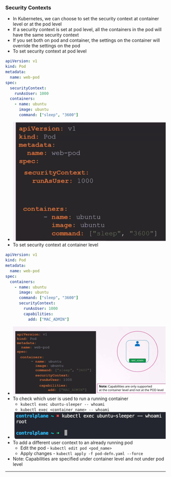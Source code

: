 
### Security Contexts

- In Kubernetes, we can choose to set the security context at container level or at the pod level
- If a security context is set at pod level, all the containers in the pod will have the same security context
- If you set both on pod and container, the settings on the container will override the settings on the pod
- To set security context at pod level
``` pod-defn.yaml
apiVersion: v1
kind: Pod
metadata:
  name: web-pod
spec:
  securityContext:
    runAsUser: 1000
  containers:
    - name: ubuntu
      image: ubuntu
      command: ["sleep", "3600"]
```
- ![podsecuritycontext.png](Attachments/podsecuritycontext.png)
- To set security context at container level
``` pod-defn.yaml
apiVersion: v1
kind: Pod
metadata:
  name: web-pod
spec:
  containers:
    - name: ubuntu
      image: ubuntu
      command: ["sleep", "3600"]
      securityContext:
        runAsUser: 1000
        capabilities:
          add: ["MAC_ADMIN"]
```

- ![containersecuritycontext.png](Attachments/containersecuritycontext.png)
- To check which user is used to run a running container
	- `kubectl exec ubuntu-sleeper -- whoami`
	- `kubectl exec <container_name> -- whoami`
- ![identifyuserrunningcontainer.png](Attachments/identifyuserrunningcontainer.png)
- To add a different user context to an already running pod
	- Edit the pod - `kubectl edit pod <pod_name>`
	- Apply changes - `kubectl apply -f pod-defn.yaml --force`
- Note: Capabilities are specified under container level and not under pod level


---
